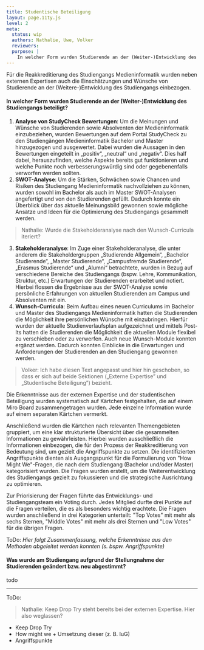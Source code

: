 ```yaml
---
title: Studentische Beteiligung
layout: page.11ty.js
level: 2
meta:
  status: wip
  authors: Nathalie, Uwe, Volker
  reviewers: 
  purpose: |
    In welcher Form wurden Studierende an der (Weiter-)Entwicklung des Studiengangs beteiligt? Was wurde am Studiengang aufgrund der Stellungnahme der Studierenden geändert bzw. neu abgestimmt?
---
```


Für die Reakkreditierung des Studiengangs Medieninformatik wurden neben externen Expertisen auch die Einschätzungen und Wünsche von Studierende an der (Weitere-)Entwicklung des Studiengangs einbezogen.

#### In welcher Form wurden Studierende an der (Weiter-)Entwicklung des Studiengangs beteiligt?
1. **Analyse von StudyCheck Bewertungen**: Um die Meinungen und Wünsche von Studierenden sowie Absolventen der Medieninformatik einzubeziehen, wurden Bewertungen auf dem Portal StudyCheck zu den Studiengängen Medieninformatik Bachelor und Master hinzugezogen und ausgewertet. Dabei wurden die Aussagen in den Bewertungen eingeteilt in „positiv“, „neutral“ und „negativ“. Dies half dabei, herauszufinden, welche Aspekte bereits gut funktionieren und welche Punkte noch verbesserungswürdig sind oder gegebenenfalls verworfen werden sollten.
2. **SWOT-Analyse**: Um die Stärken, Schwächen sowie Chancen und Risiken des Studiengang Medieninformatik nachvollziehen zu können, wurden sowohl im Bachelor als auch im Master SWOT-Analysen angefertigt und von den Studierenden gefüllt. Dadurch konnte ein Überblick über das aktuelle Meinungsbild gewonnen sowie mögliche Ansätze und Ideen für die Optimierung des Studiengangs gesammelt werden.
> Nathalie: Wurde die Stakeholderanalyse nach den Wunsch-Curricula iteriert?
3. **Stakeholderanalyse**: Im Zuge einer Stakeholderanalyse, die unter anderem die Stakeholdergruppen „Studierende Allgemein“, „Bachelor Studierende“, „Master Studierende“, „Campusfremde Studierende“, „Erasmus Studierende“ und „Alumni“ betrachtete, wurden in Bezug auf verschiedene Bereiche des Studiengangs (bspw. Lehre, Kommunikation, Struktur, etc.) Erwartungen der Studierenden erarbeitet und notiert. Hierbei flossen die Ergebnisse aus der SWOT-Analyse sowie persönliche Erfahrungen von aktuellen Studierenden am Campus und Absolventen mit ein.
4. **Wunsch-Curricula**: Beim Aufbau eines neuen Curriculums im Bachelor und Master des Studiengangs Medieninformatik hatten die Studierenden die Möglichkeit ihre persönlichen Wünsche mit einzubringen. Hierfür wurden der aktuelle Studienverlaufsplan aufgezeichnet und mittels Post-Its hatten die Studierenden die Möglichkeit die aktuellen Module flexibel zu verschieben oder zu verwerfen. Auch neue Wunsch-Module konnten ergänzt werden. Dadurch konnten Einblicke in die Erwartungen und Anforderungen der Studierenden an den Studiengang gewonnen werden.

> Volker: Ich habe diesen Text angepasst und hier hin geschoben, so dass er sich auf beide Sektionen („Externe Expertise” und „Studentische Beteiligung”) bezieht.

Die Erkenntnisse aus der externen Expertise und der studentischen Beteiligung wurden systematisch auf Kärtchen festgehalten, die auf einem Miro Board zusammengetragen wurden. Jede einzelne Information wurde auf einem separaten Kärtchen vermerkt. 

Anschließend wurden die Kärtchen nach relevanten Themengebieten gruppiert, um eine klar strukturierte Übersicht über die gesammelten Informationen zu gewährleisten. Hierbei wurden ausschließlich die Informationen einbezogen, die für den Prozess der Reakkreditierung von Bedeutung sind, um gezielt die Angriffspunkte zu setzen. Die identifizierten Angriffspunkte dienten als Ausgangspunkt für die Formulierung von "How Might We"-Fragen, die nach dem Studiengang (Bachelor und/oder Master) kategorisiert wurden. Die Fragen wurden erstellt, um die Weiterentwicklung des Studiengangs gezielt zu fokussieren und die strategische Ausrichtung zu optimieren.

Zur Priorisierung der Fragen führte das Entwicklungs- und Studiengangsteam ein Voting durch. Jedes Mitglied durfte drei Punkte auf die Fragen verteilen, die es als besonders wichtig erachtete. Die Fragen wurden anschließend in drei Kategorien unterteilt: "Top Votes" mit mehr als sechs Sternen, "Middle Votes" mit mehr als drei Sternen und "Low Votes" für die übrigen Fragen.

ToDo:
*Hier folgt Zusammenfassung, welche Erkenntnisse aus den Methoden abgeleitet werden konnten (s. bspw. Angriffspunkte)*

#### Was wurde am Studiengang aufgrund der Stellungnahme der Studierenden geändert bzw. neu abgestimmt?
todo

--------

ToDo:
> Nathalie: Keep Drop Try steht bereits bei der externen Expertise. Hier also weglassen?
- Keep Drop Try
- How might we + Umsetzung dieser (z. B. IuG)
- Angriffspunkte
